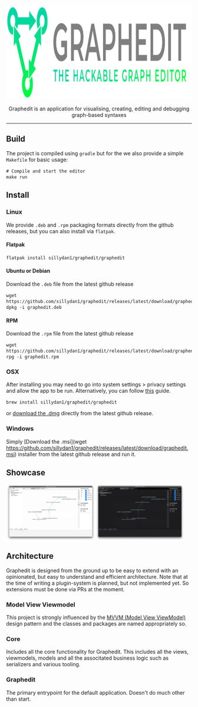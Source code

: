 <p align="center">
   <picture>
      <source media="(prefers-color-scheme: dark)" srcset="https://raw.githubusercontent.com/sillydan1/graphedit/main/.github/resources/logo/graphedit-logo-dark.svg">
      <source media="(prefers-color-scheme: light)" srcset="https://raw.githubusercontent.com/sillydan1/graphedit/main/.github/resources/logo/graphedit-logo-light.svg">
      <img alt="graphedit logo" width="700" height="256" src="https://raw.githubusercontent.com/sillydan1/graphedit/main/.github/resources/logo/graphedit-logo-light.svg" style="max-width: 100%;">
   </picture>
</p>

<p align="center">
   Graphedit is an application for visualising, creating, editing and debugging graph-based syntaxes
</p>

------

## Build
The project is compiled using `gradle` but for the we also provide a simple `Makefile` for basic usage:
```shell
# Compile and start the editor
make run
```

## Install
### Linux
We provide `.deb` and `.rpm` packaging formats directly from the github releases, but you can also install via `flatpak`.

#### Flatpak
```shell
flatpak install sillydan1/graphedit/graphedit
```

#### Ubuntu or Debian
Download the `.deb` file from the latest github release
```shell
wget https://github.com/sillydan1/graphedit/releases/latest/download/graphedit.deb
dpkg -i graphedit.deb
```

#### RPM
Download the `.rpm` file from the latest github release
```shell
wget https://github.com/sillydan1/graphedit/releases/latest/download/graphedit.rpm
rpg -i graphedit.rpm
```

### OSX
After installing you may need to go into system settings > privacy settings and allow the app to be run. Alternatively, you can follow [this](https://support.apple.com/en-lk/guide/mac-help/mchleab3a043/mac) guide.
```shell
brew install sillydan1/graphedit/graphedit
```
or [download the .dmg](https://github.com/sillydan1/graphedit/releases/latest/download/graphedit.dmg) directly from the latest github release.

### Windows
Simply [Download the .msi](wget https://github.com/sillydan1/graphedit/releases/latest/download/graphedit.msi) installer from the latest github release and run it.

## Showcase
<div style="display: flex;" align="center">
  <img src="https://raw.githubusercontent.com/sillydan1/graphedit/main/.github/resources/screenshots/Screenshot-light.png" alt="Image 1" width="48%" />
  <img src="https://raw.githubusercontent.com/sillydan1/graphedit/main/.github/resources/screenshots/Screenshot-dark.png" alt="Image 2" width="48%" />
</div>

## Architecture
Graphedit is designed from the ground up to be easy to extend with an opinionated, but easy to understand and efficient architecture.
Note that at the time of writing a plugin-system is planned, but not implemented yet. So extensions must be done via PRs at the moment.

### Model View Viewmodel
This project is strongly influenced by the [MVVM (Model View ViewModel)](https://en.wikipedia.org/wiki/Model–view–viewmodel) design pattern and the classes and packages are named appropriately so.
 
### Core
Includes all the core functionality for Graphedit. This includes all the views, viewmodels, models and all the associtated business logic such as serializers and various tooling.

### Graphedit
The primary entrypoint for the default application. Doesn't do much other than start.


